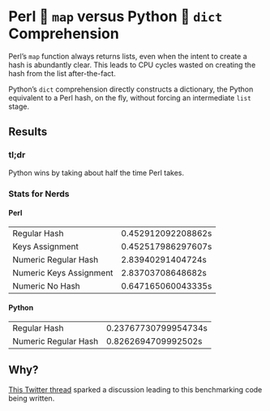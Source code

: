 # Perl 🐫 `map` versus Python 🐍 `dict` Comprehension

Perl’s `map` function always returns lists, even when the intent to create a
hash is abundantly clear. This leads to CPU cycles wasted on creating the hash
from the list after-the-fact.

Python’s `dict` comprehension directly constructs a dictionary, the Python
equivalent to a Perl hash, on the fly, without forcing an intermediate `list`
stage.

## Results

### tl;dr

Python wins by taking about half the time Perl takes.

### Stats for Nerds

#### Perl

|||
|-|-|
| Regular Hash            | 0.452912092208862s |
| Keys Assignment         | 0.452517986297607s |
| Numeric Regular Hash    | 2.83940291404724s  |
| Numeric Keys Assignment | 2.83703708648682s  |
| Numeric No Hash         | 0.647165060043335s |

#### Python

|||
|-|-|
| Regular Hash         | 0.23767730799954734s |
| Numeric Regular Hash | 0.8262694709992502s  |

## Why?

[This Twitter thread](https://twitter.com/grhmc/status/1365462790425751552 "by
Graham Christensen") sparked a discussion leading to this benchmarking code
being written.
